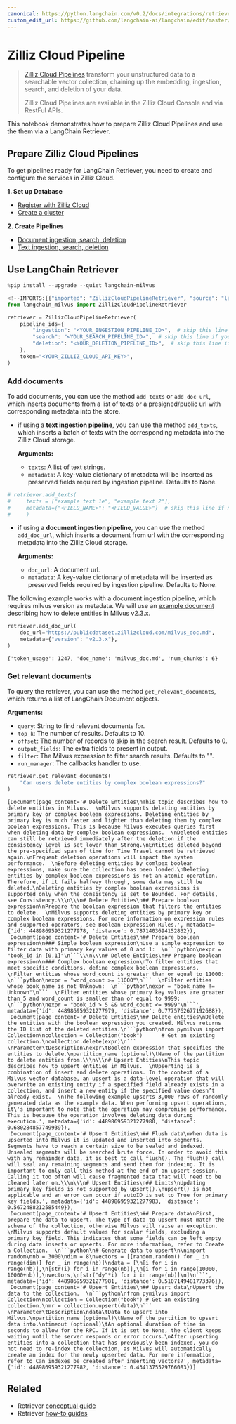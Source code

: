 ```yaml
---
canonical: https://python.langchain.com/v0.2/docs/integrations/retrievers/zilliz_cloud_pipeline/
custom_edit_url: https://github.com/langchain-ai/langchain/edit/master/docs/docs/integrations/retrievers/zilliz_cloud_pipeline.ipynb
---
```


# Zilliz Cloud Pipeline

> [Zilliz Cloud Pipelines](https://docs.zilliz.com/docs/pipelines) transform your unstructured data to a searchable vector collection, chaining up the embedding, ingestion, search, and deletion of your data.
> 
> Zilliz Cloud Pipelines are available in the Zilliz Cloud Console and via RestFul APIs.

This notebook demonstrates how to prepare Zilliz Cloud Pipelines and use the them via a LangChain Retriever.

## Prepare Zilliz Cloud Pipelines

To get pipelines ready for LangChain Retriever, you need to create and configure the services in Zilliz Cloud.

**1. Set up Database**

- [Register with Zilliz Cloud](https://docs.zilliz.com/docs/register-with-zilliz-cloud)
- [Create a cluster](https://docs.zilliz.com/docs/create-cluster)

**2. Create Pipelines**

- [Document ingestion, search, deletion](https://docs.zilliz.com/docs/pipelines-doc-data)
- [Text ingestion, search, deletion](https://docs.zilliz.com/docs/pipelines-text-data)

## Use LangChain Retriever


```python
%pip install --upgrade --quiet langchain-milvus
```


```python
<!--IMPORTS:[{"imported": "ZillizCloudPipelineRetriever", "source": "langchain_milvus", "docs": "https://api.python.langchain.com/en/latest/retrievers/langchain_milvus.retrievers.zilliz_cloud_pipeline_retriever.ZillizCloudPipelineRetriever.html", "title": "Zilliz Cloud Pipeline"}]-->
from langchain_milvus import ZillizCloudPipelineRetriever

retriever = ZillizCloudPipelineRetriever(
    pipeline_ids={
        "ingestion": "<YOUR_INGESTION_PIPELINE_ID>",  # skip this line if you do NOT need to add documents
        "search": "<YOUR_SEARCH_PIPELINE_ID>",  # skip this line if you do NOT need to get relevant documents
        "deletion": "<YOUR_DELETION_PIPELINE_ID>",  # skip this line if you do NOT need to delete documents
    },
    token="<YOUR_ZILLIZ_CLOUD_API_KEY>",
)
```

### Add documents

To add documents, you can use the method `add_texts` or `add_doc_url`, which inserts documents from a list of texts or a presigned/public url with corresponding metadata into the store.

- if using a **text ingestion pipeline**, you can use the method `add_texts`, which inserts a batch of texts with the corresponding metadata into the Zilliz Cloud storage.

    **Arguments:**
    - `texts`: A list of text strings.
    - `metadata`: A key-value dictionary of metadata will be inserted as preserved fields required by ingestion pipeline. Defaults to None.



```python
# retriever.add_texts(
#     texts = ["example text 1e", "example text 2"],
#     metadata={"<FIELD_NAME>": "<FIELD_VALUE>"}  # skip this line if no preserved field is required by the ingestion pipeline
#     )
```

- if using a **document ingestion pipeline**, you can use the method `add_doc_url`, which inserts a document from url with the corresponding metadata into the Zilliz Cloud storage.

    **Arguments:**
    - `doc_url`: A document url.
    - `metadata`: A key-value dictionary of metadata will be inserted as preserved fields required by ingestion pipeline. Defaults to None.

The following example works with a document ingestion pipeline, which requires milvus version as metadata. We will use an [example document](https://publicdataset.zillizcloud.com/milvus_doc.md) describing how to delete entities in Milvus v2.3.x. 


```python
retriever.add_doc_url(
    doc_url="https://publicdataset.zillizcloud.com/milvus_doc.md",
    metadata={"version": "v2.3.x"},
)
```



```output
{'token_usage': 1247, 'doc_name': 'milvus_doc.md', 'num_chunks': 6}
```


### Get relevant documents

To query the retriever, you can use the method `get_relevant_documents`, which returns a list of LangChain Document objects.

**Arguments:**
- `query`: String to find relevant documents for.
- `top_k`: The number of results. Defaults to 10.
- `offset`: The number of records to skip in the search result. Defaults to 0.
- `output_fields`: The extra fields to present in output.
- `filter`: The Milvus expression to filter search results. Defaults to "".
- `run_manager`: The callbacks handler to use.


```python
retriever.get_relevant_documents(
    "Can users delete entities by complex boolean expressions?"
)
```



```output
[Document(page_content='# Delete Entities\nThis topic describes how to delete entities in Milvus.  \nMilvus supports deleting entities by primary key or complex boolean expressions. Deleting entities by primary key is much faster and lighter than deleting them by complex boolean expressions. This is because Milvus executes queries first when deleting data by complex boolean expressions.  \nDeleted entities can still be retrieved immediately after the deletion if the consistency level is set lower than Strong.\nEntities deleted beyond the pre-specified span of time for Time Travel cannot be retrieved again.\nFrequent deletion operations will impact the system performance.  \nBefore deleting entities by comlpex boolean expressions, make sure the collection has been loaded.\nDeleting entities by complex boolean expressions is not an atomic operation. Therefore, if it fails halfway through, some data may still be deleted.\nDeleting entities by complex boolean expressions is supported only when the consistency is set to Bounded. For details, see Consistency.\\\n\\\n# Delete Entities\n## Prepare boolean expression\nPrepare the boolean expression that filters the entities to delete.  \nMilvus supports deleting entities by primary key or complex boolean expressions. For more information on expression rules and supported operators, see Boolean Expression Rules.', metadata={'id': 448986959321277978, 'distance': 0.7871403694152832}),
 Document(page_content='# Delete Entities\n## Prepare boolean expression\n### Simple boolean expression\nUse a simple expression to filter data with primary key values of 0 and 1:  \n```python\nexpr = "book_id in [0,1]"\n```\\\n\\\n# Delete Entities\n## Prepare boolean expression\n### Complex boolean expression\nTo filter entities that meet specific conditions, define complex boolean expressions.  \nFilter entities whose word_count is greater than or equal to 11000:  \n```python\nexpr = "word_count >= 11000"\n```  \nFilter entities whose book_name is not Unknown:  \n```python\nexpr = "book_name != Unknown"\n```  \nFilter entities whose primary key values are greater than 5 and word_count is smaller than or equal to 9999:  \n```python\nexpr = "book_id > 5 && word_count <= 9999"\n```', metadata={'id': 448986959321277979, 'distance': 0.7775762677192688}),
 Document(page_content='# Delete Entities\n## Delete entities\nDelete the entities with the boolean expression you created. Milvus returns the ID list of the deleted entities.\n```python\nfrom pymilvus import Collection\ncollection = Collection("book")      # Get an existing collection.\ncollection.delete(expr)\n```  \nParameter\tDescription\nexpr\tBoolean expression that specifies the entities to delete.\npartition_name (optional)\tName of the partition to delete entities from.\\\n\\\n# Upsert Entities\nThis topic describes how to upsert entities in Milvus.  \nUpserting is a combination of insert and delete operations. In the context of a Milvus vector database, an upsert is a data-level operation that will overwrite an existing entity if a specified field already exists in a collection, and insert a new entity if the specified value doesn’t already exist.  \nThe following example upserts 3,000 rows of randomly generated data as the example data. When performing upsert operations, it\'s important to note that the operation may compromise performance. This is because the operation involves deleting data during execution.', metadata={'id': 448986959321277980, 'distance': 0.680284857749939}),
 Document(page_content='# Upsert Entities\n## Flush data\nWhen data is upserted into Milvus it is updated and inserted into segments. Segments have to reach a certain size to be sealed and indexed. Unsealed segments will be searched brute force. In order to avoid this with any remainder data, it is best to call flush(). The flush() call will seal any remaining segments and send them for indexing. It is important to only call this method at the end of an upsert session. Calling it too often will cause fragmented data that will need to be cleaned later on.\\\n\\\n# Upsert Entities\n## Limits\nUpdating primary key fields is not supported by upsert().\nupsert() is not applicable and an error can occur if autoID is set to True for primary key fields.', metadata={'id': 448986959321277983, 'distance': 0.5672488212585449}),
 Document(page_content='# Upsert Entities\n## Prepare data\nFirst, prepare the data to upsert. The type of data to upsert must match the schema of the collection, otherwise Milvus will raise an exception.  \nMilvus supports default values for scalar fields, excluding a primary key field. This indicates that some fields can be left empty during data inserts or upserts. For more information, refer to Create a Collection.  \n```python\n# Generate data to upsert\n\nimport random\nnb = 3000\ndim = 8\nvectors = [[random.random() for _ in range(dim)] for _ in range(nb)]\ndata = [\n[i for i in range(nb)],\n[str(i) for i in range(nb)],\n[i for i in range(10000, 10000+nb)],\nvectors,\n[str("dy"*i) for i in range(nb)]\n]\n```', metadata={'id': 448986959321277981, 'distance': 0.5107149481773376}),
 Document(page_content='# Upsert Entities\n## Upsert data\nUpsert the data to the collection.  \n```python\nfrom pymilvus import Collection\ncollection = Collection("book") # Get an existing collection.\nmr = collection.upsert(data)\n```  \nParameter\tDescription\ndata\tData to upsert into Milvus.\npartition_name (optional)\tName of the partition to upsert data into.\ntimeout (optional)\tAn optional duration of time in seconds to allow for the RPC. If it is set to None, the client keeps waiting until the server responds or error occurs.\nAfter upserting entities into a collection that has previously been indexed, you do not need to re-index the collection, as Milvus will automatically create an index for the newly upserted data. For more information, refer to Can indexes be created after inserting vectors?', metadata={'id': 448986959321277982, 'distance': 0.4341375529766083})]
```



## Related

- Retriever [conceptual guide](/docs/concepts/#retrievers)
- Retriever [how-to guides](/docs/how_to/#retrievers)